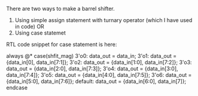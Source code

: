 There are two ways to make a barrel shifter.

1) Using simple assign statement with turnary operator (which I have used in code)
OR
2) Using case statemet

RTL code snippet for case statement is here:

always @*
  case(shfit_mag)
    3'o0:    data_out = data_in;
    3'o1:    data_out = {data_in[0], data_in[7:1]};
    3'o2:    data_out = {data_in[1:0], data_in[7:2]};
    3'o3:    data_out = {data_in[2:0], data_in[7:3]};
    3'o4:    data_out = {data_in[3:0], data_in[7:4]};
    3'o5:    data_out = {data_in[4:0], data_in[7:5]};
    3'o6:    data_out = {data_in[5:0], data_in[7:6]};
    default: data_out = {data_in[6:0], data_in[7]};
  endcase